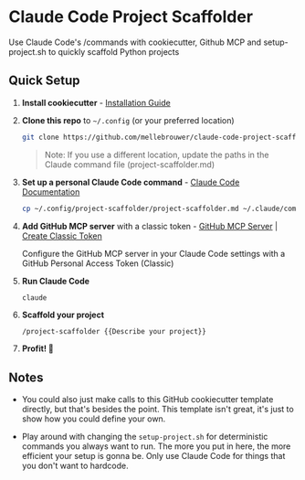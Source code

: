 # Claude Code Project Scaffolder

Use Claude Code's /commands with cookiecutter, Github MCP and setup-project.sh to quickly scaffold Python projects

## Quick Setup

1. **Install cookiecutter** - [Installation Guide](https://github.com/cookiecutter/cookiecutter)
2. **Clone this repo** to `~/.config` (or your preferred location)
   ```bash
   git clone https://github.com/mellebrouwer/claude-code-project-scaffolder.git ~/.config/claude-code-project-scaffolder
   ```
   > Note: If you use a different location, update the paths in the Claude command file (project-scaffolder.md)

3. **Set up a personal Claude Code command** - [Claude Code Documentation](https://docs.claude.com/en/docs/claude-code/common-workflows#create-custom-slash-commands)
   ```bash
   cp ~/.config/project-scaffolder/project-scaffolder.md ~/.claude/commands/
   ```

4. **Add GitHub MCP server** with a classic token - [GitHub MCP Server](https://github.com/github/github-mcp-server?tab=readme-ov-file#install-in-other-mcp-hosts) | [Create Classic Token](https://docs.github.com/en/authentication/keeping-your-account-and-data-secure/managing-your-personal-access-tokens#creating-a-personal-access-token-classic)
   
   Configure the GitHub MCP server in your Claude Code settings with a GitHub Personal Access Token (Classic)

5. **Run Claude Code**
   ```bash
   claude
   ```

6. **Scaffold your project**
   ```
   /project-scaffolder {{Describe your project}}
   ```

7. **Profit! 🎉**

## Notes

- You could also just make calls to this GitHub cookiecutter template directly, but that's besides the point. This template isn't great, it's just to show how you could define your own.

- Play around with changing the `setup-project.sh` for deterministic commands you always want to run. The more you put in here, the more efficient your setup is gonna be. Only use Claude Code for things that you don't want to hardcode.